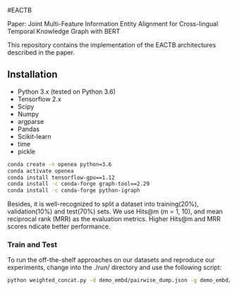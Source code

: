 #EACTB

Paper: Joint Multi-Feature Information Entity Alignment for Cross-lingual Temporal Knowledge Graph with BERT


This repository contains the implementation of the EACTB architectures described in the paper.

## Installation
* Python 3.x (tested on Python 3.6)
* Tensorflow 2.x 
* Scipy
* Numpy
* argparse
* Pandas
* Scikit-learn
* time
* pickle


```bash
conda create -n openea python=3.6
conda activate openea
conda install tensorflow-gpu==1.12
conda install -c conda-forge graph-tool==2.29
conda install -c conda-forge python-igraph
```



Besides, it is well-recognized to split a dataset into training(20%), validation(10%) and test(70%) sets. 
We use Hits@m (m = 1, 10), and mean reciprocal rank (MRR) as the evaluation metrics.  Higher Hits@m and MRR scores ndicate better performance.

### Train and Test
To run the off-the-shelf approaches on our datasets and reproduce our experiments, change into the ./run/ directory and use the following script:


```bash
python weighted_concat.py -d demo_embd/pairwise_dump.json -g demo_embd/zh_en_graph_embd.pkl -i dbp15k/zh_en/test
```


